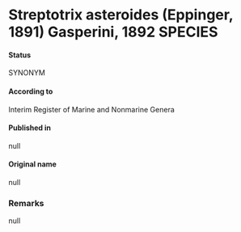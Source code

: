 # Streptotrix asteroides (Eppinger, 1891) Gasperini, 1892 SPECIES

#### Status
SYNONYM

#### According to
Interim Register of Marine and Nonmarine Genera

#### Published in
null

#### Original name
null

### Remarks
null